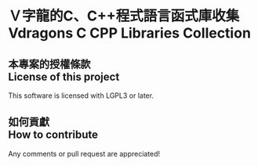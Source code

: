 # Ｖ字龍的C、C++程式語言函式庫收集<br />Vdragons C CPP Libraries Collection

## 本專案的授權條款<br />License of this project
This software is licensed with LGPL3 or later.

## 如何貢獻<br />How to contribute
Any comments or pull request are appreciated!